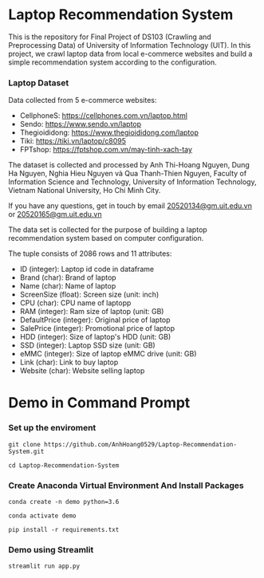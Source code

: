 # Laptop Recommendation System
This is the repository for Final Project of DS103 (Crawling and Preprocessing Data) of University of Information Technology (UIT). In this project, we crawl laptop data from local e-commerce websites and build a simple recommendation system according to the configuration.

<h3> Laptop Dataset </h3>

Data collected from 5 e-commerce websites:
- CellphoneS: https://cellphones.com.vn/laptop.html
- Sendo: https://www.sendo.vn/laptop
- Thegioididong: https://www.thegioididong.com/laptop
- Tiki: https://tiki.vn/laptop/c8095
- FPTshop: https://fptshop.com.vn/may-tinh-xach-tay

The dataset is collected and processed by Anh Thi-Hoang Nguyen, Dung Ha Nguyen, Nghia Hieu Nguyen và Qua Thanh-Thien Nguyen, Faculty of Information Science and Technology, University of Information Technology, Vietnam National University, Ho Chi Minh City.

If you have any questions, get in touch by email 20520134@gm.uit.edu.vn or 20520165@gm.uit.edu.vn

The data set is collected for the purpose of building a laptop recommendation system based on computer configuration.

The tuple consists of 2086 rows and 11 attributes:
- ID (integer): Laptop id code in dataframe
- Brand (char): Brand of laptop
- Name (char): Name of laptop
- ScreenSize (float): Screen size (unit: inch)
- CPU (char): CPU name of laptopp
- RAM (integer): Ram size of laptop (unit: GB)
- DefaultPrice (integer): Original price of laptop
- SalePrice (integer): Promotional price of laptop
- HDD (integer): Size of laptop's HDD (unit: GB)
- SSD (integer): Laptop SSD size (unit: GB)
- eMMC (integer): Size of laptop eMMC drive (unit: GB)
- Link (char): Link to buy laptop
- Website (char): Website selling laptop

# Demo in Command Prompt

<h3>Set up the enviroment </h3>

```
git clone https://github.com/AnhHoang0529/Laptop-Recommendation-System.git

cd Laptop-Recommendation-System
```

<h3>Create Anaconda Virtual Environment And Install Packages </h3>

```
conda create -n demo python=3.6

conda activate demo

pip install -r requirements.txt
```

<h3>Demo using Streamlit </h3>

```
streamlit run app.py
```
